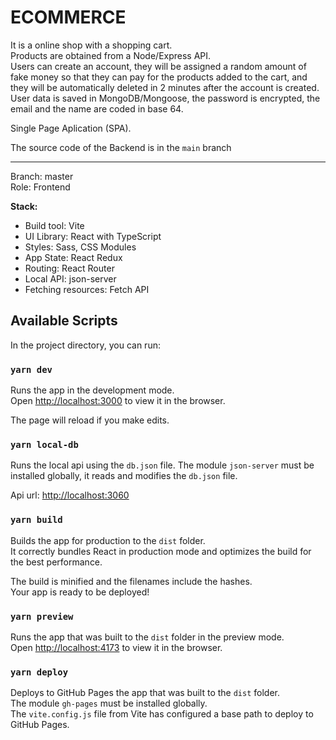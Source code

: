 # ECOMMERCE

It is a online shop with a shopping cart.\
Products are obtained from a Node/Express API.\
Users can create an account, they will be assigned a random amount of fake money so that they can pay for the products added to the cart, and they will be automatically deleted in 2 minutes after the account is created.\
User data is saved in MongoDB/Mongoose, the password is encrypted, the email and the name are coded in base 64.

Single Page Aplication (SPA).

The source code of the Backend is in the `main` branch
***
Branch: master\
Role: Frontend

**Stack:**
- Build tool: Vite
- UI Library: React with TypeScript
- Styles: Sass, CSS Modules
- App State: React Redux
- Routing: React Router
- Local API: json-server
- Fetching resources: Fetch API

## Available Scripts

In the project directory, you can run:

### `yarn dev`

Runs the app in the development mode.\
Open [http://localhost:3000](http://localhost:3000) to view it in the browser.

The page will reload if you make edits.

### `yarn local-db`

Runs the local api using the `db.json` file.
The module `json-server` must be installed globally, it reads and modifies the `db.json` file.

Api url: [http://localhost:3060](http://localhost:3060)

### `yarn build`

Builds the app for production to the `dist` folder.\
It correctly bundles React in production mode and optimizes the build for the best performance.

The build is minified and the filenames include the hashes.\
Your app is ready to be deployed!

### `yarn preview`

Runs the app that was built to the `dist` folder in the preview mode.\
Open [http://localhost:4173](http://localhost:4173) to view it in the browser.

### `yarn deploy`

Deploys to GitHub Pages the app that was built to the `dist` folder.\
The module `gh-pages` must be installed globally.\
The `vite.config.js` file from Vite has configured a base path to deploy to GitHub Pages.